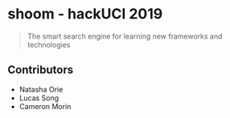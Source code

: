 # shoom - hackUCI 2019
> The smart search engine for learning new frameworks and technologies

## Contributors
- Natasha Orie
- Lucas Song
- Cameron Morin
